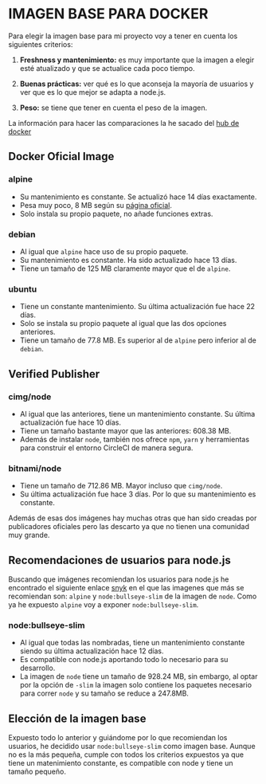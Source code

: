 # **IMAGEN BASE PARA DOCKER**

Para elegir la imagen base para mi proyecto voy a tener en cuenta los siguientes criterios:

1. **Freshness y mantenimiento:** es muy importante que la imagen a elegir esté atualizado y que se actualice cada poco tiempo. 

2. **Buenas prácticas:** ver qué es lo que aconseja la mayoría de usuarios y ver que es lo que mejor se adapta a node.js.

3. **Peso:** se tiene que tener en cuenta el peso de la imagen.

La información para hacer las comparaciones la he sacado del [hub de docker](https://hub.docker.com/search?q=&type=image)

## Docker Oficial Image 

### alpine

* Su mantenimiento es constante. Se actualizó hace 14 días exactamente.
* Pesa muy poco, 8 MB según su [página oficial](https://alpinelinux.org/about/).
* Solo instala su propio paquete, no añade funciones extras. 

### debian

- Al igual que `alpine` hace uso de su propio paquete. 
- Su mantenimiento es constante. Ha sido actualizado hace 13 días.
- Tiene un tamaño de 125 MB claramente mayor que el de `alpine`.

### ubuntu

- Tiene un constante mantenimiento. Su última actualización fue hace 22 días.
- Solo se instala su propio paquete al igual que las dos opciones anteriores.
- Tiene un tamaño de 77.8 MB. Es superior al de `alpine` pero inferior al de `debian`.



## Verified Publisher

### cimg/node

- Al igual que las anteriores, tiene un mantenimiento constante. Su última actualización fue hace 10 días.
- Tiene un tamaño bastante mayor que las anteriores: 608.38 MB.
- Además de instalar `node`, también nos ofrece `npm`, `yarn` y herramientas para construir el entorno CircleCI de manera segura.

### bitnami/node

- Tiene un tamaño de 712.86 MB. Mayor incluso que `cimg/node`.
- Su última actualización fue hace 3 días. Por lo que su mantenimiento es constante.

Además de esas dos imágenes hay muchas otras que han sido creadas por publicadores oficiales pero las descarto ya que no tienen una comunidad muy grande. 


## Recomendaciones de usuarios para node.js

Buscando que imágenes recomiendan los usuarios para node.js he encontrado el siguiente enlace [snyk](https://snyk.io/blog/choosing-the-best-node-js-docker-image/) en el que las imagenes que más se recomiendan son: `alpine` y `node:bullseye-slim` de la imagen de `node`. Como ya he expuesto `alpine` voy a exponer `node:bullseye-slim`.

### node:bullseye-slim

- Al igual que todas las nombradas, tiene un mantenimiento constante siendo su última actualización hace 12 días.
- Es compatible con node.js aportando todo lo necesario para su desarrollo.
- La imagen de `node` tiene un tamaño de 928.24 MB, sin embargo, al optar por la opción de `-slim` la imagen solo contiene los paquetes necesario para correr `node` y su tamaño se reduce a 247.8MB.
  

## Elección de la imagen base

Expuesto todo lo anterior y guiándome por lo que recomiendan los usuarios, he decidido usar `node:bullseye-slim` como imagen base. Aunque no es la más pequeña, cumple con todos los criterios expuestos ya que tiene un matenimiento constante, es compatible con node y tiene un tamaño pequeño.
